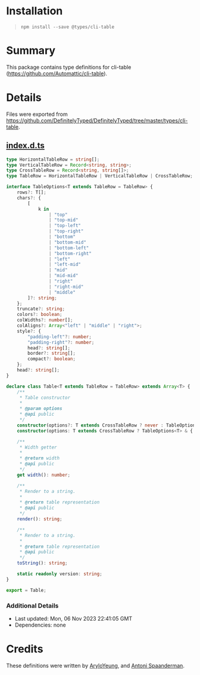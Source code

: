 # Installation
> `npm install --save @types/cli-table`

# Summary
This package contains type definitions for cli-table (https://github.com/Automattic/cli-table).

# Details
Files were exported from https://github.com/DefinitelyTyped/DefinitelyTyped/tree/master/types/cli-table.
## [index.d.ts](https://github.com/DefinitelyTyped/DefinitelyTyped/tree/master/types/cli-table/index.d.ts)
````ts
type HorizontalTableRow = string[];
type VerticalTableRow = Record<string, string>;
type CrossTableRow = Record<string, string[]>;
type TableRow = HorizontalTableRow | VerticalTableRow | CrossTableRow;

interface TableOptions<T extends TableRow = TableRow> {
    rows?: T[];
    chars?: {
        [
            k in
                | "top"
                | "top-mid"
                | "top-left"
                | "top-right"
                | "bottom"
                | "bottom-mid"
                | "bottom-left"
                | "bottom-right"
                | "left"
                | "left-mid"
                | "mid"
                | "mid-mid"
                | "right"
                | "right-mid"
                | "middle"
        ]?: string;
    };
    truncate?: string;
    colors?: boolean;
    colWidths?: number[];
    colAligns?: Array<"left" | "middle" | "right">;
    style?: {
        "padding-left"?: number;
        "padding-right"?: number;
        head?: string[];
        border?: string[];
        compact?: boolean;
    };
    head?: string[];
}

declare class Table<T extends TableRow = TableRow> extends Array<T> {
    /**
     * Table constructor
     *
     * @param options
     * @api public
     */
    constructor(options?: T extends CrossTableRow ? never : TableOptions<T>);
    constructor(options: T extends CrossTableRow ? TableOptions<T> & { head: ["", ...string[]] } : never);

    /**
     * Width getter
     *
     * @return width
     * @api public
     */
    get width(): number;

    /**
     * Render to a string.
     *
     * @return table representation
     * @api public
     */
    render(): string;

    /**
     * Render to a string.
     *
     * @return table representation
     * @api public
     */
    toString(): string;

    static readonly version: string;
}

export = Table;

````

### Additional Details
 * Last updated: Mon, 06 Nov 2023 22:41:05 GMT
 * Dependencies: none

# Credits
These definitions were written by [AryloYeung](https://github.com/arylo), and [Antoni Spaanderman](https://github.com/antonilol).
